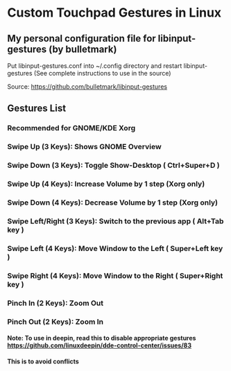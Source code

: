 # Custom Touchpad Gestures in Linux
## My personal configuration file for libinput-gestures (by bulletmark)
Put libinput-gestures.conf into ~/.config directory and restart libinput-gestures (See complete instructions to use in the source)

Source: https://github.com/bulletmark/libinput-gestures

## Gestures List
### Recommended for GNOME/KDE Xorg
### Swipe Up (3 Keys): Shows GNOME Overview
###  Swipe Down (3 Keys): Toggle Show-Desktop ( Ctrl+Super+D )
###  Swipe Up (4 Keys): Increase Volume by 1 step (Xorg only)
###  Swipe Down (4 Keys): Decrease Volume by 1 step (Xorg only)
###  Swipe Left/Right (3 Keys): Switch to the previous app ( Alt+Tab key )
###  Swipe Left (4 Keys): Move Window to the Left ( Super+Left key )
###  Swipe Right (4 Keys): Move Window to the Right ( Super+Right key )

###  Pinch In (2 Keys): Zoom Out
###  Pinch Out (2 Keys): Zoom In

#### Note: To use in deepin, read this to disable appropriate gestures https://github.com/linuxdeepin/dde-control-center/issues/83
#### This is to avoid conflicts
